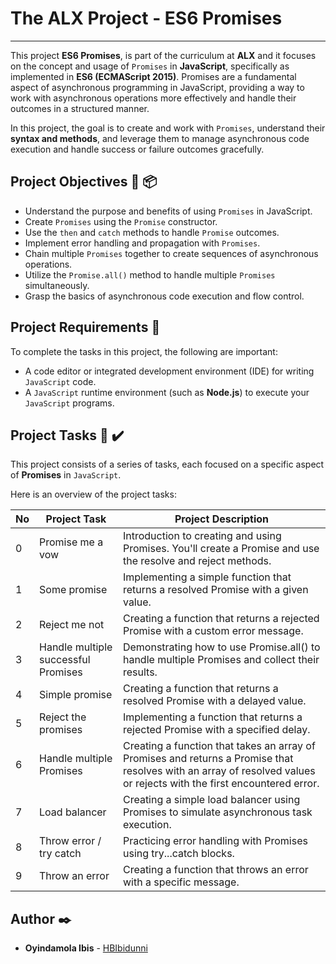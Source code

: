 # The ALX Project - ES6 Promises
------------

This project __ES6 Promises__, is part of the curriculum at __ALX__ and  it focuses on
the concept and usage of `Promises` in __JavaScript__, specifically as implemented in __ES6 (ECMAScript 2015)__.
Promises are a fundamental aspect of asynchronous programming in JavaScript,
providing a way to work with asynchronous operations more effectively and handle their outcomes in a structured manner.

In this project, the goal is to create and work with `Promises`, understand their __syntax and methods__,
and leverage them to manage asynchronous code execution and handle success or failure outcomes gracefully.


## Project Objectives :briefcase: :package:

- Understand the purpose and benefits of using `Promises` in JavaScript.
- Create `Promises` using the `Promise` constructor.
- Use the `then` and `catch` methods to handle `Promise` outcomes.
- Implement error handling and propagation with `Promises`.
- Chain multiple `Promises` together to create sequences of asynchronous operations.
- Utilize the `Promise.all()` method to handle multiple `Promises` simultaneously.
- Grasp the basics of asynchronous code execution and flow control.


## Project Requirements :toolbox:

To complete the tasks in this project, the following are important:

- A code editor or integrated development environment (IDE) for writing `JavaScript` code.
- A `JavaScript` runtime environment (such as __Node.js__) to execute your `JavaScript` programs.


## Project Tasks :open_file_folder: :heavy_check_mark:

This project consists of a series of tasks, each focused on a specific aspect of __Promises__ in `JavaScript`.

Here is an overview of the project tasks:



| No         | Project Task                            | Project Description                                                           |
|------------|-----------------------------------------|-----------------------------------------------------------------------|
| 0          | Promise me a vow                        | Introduction to creating and using Promises. You'll create a Promise and use the resolve and reject methods.                          |
| 1          | Some promise                            | Implementing a simple function that returns a resolved Promise with a given value.                |
| 2          | Reject me not                           | Creating a function that returns a rejected Promise with a custom error message.                  |
| 3          | Handle multiple successful Promises      | Demonstrating how to use Promise.all() to handle multiple Promises and collect their results.     |
| 4          | Simple promise                          | Creating a function that returns a resolved Promise with a delayed value.                           |
| 5          | Reject the promises                      | Implementing a function that returns a rejected Promise with a specified delay.                     |
| 6          | Handle multiple Promises                 | Creating a function that takes an array of Promises and returns a Promise that resolves with an array of resolved values or rejects with the first encountered error. |
| 7          | Load balancer                           | Creating a simple load balancer using Promises to simulate asynchronous task execution.          |
| 8          | Throw error / try catch                 | Practicing error handling with Promises using try...catch blocks.      |
| 9          | Throw an error                          | Creating a function that throws an error with a specific message.     |


## Author :black_nib:

- **Oyindamola Ibis** - [HBIbidunni](https:///github.com/HBIbidunni)

